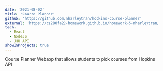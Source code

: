 ```yaml
---
date: '2021-08-02'
title: 'Course Planner'
github: 'https://github.com/nharleytran/hopkins-course-planner'
external: 'https://cs280fa22-homework.github.io/homework-5-nharleytran/'
tech:
  - React
  - NodeJS
  - JHU API
showInProjects: true
---
```


Course Planner Webapp that allows students to pick courses from Hopkins API